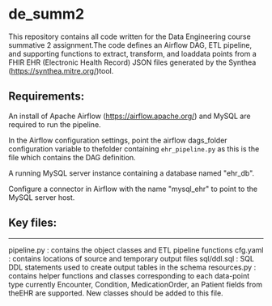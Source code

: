 # de_summ2

This repository contains all code written for the Data Engineering course summative 2 assignment.The code defines an Airflow DAG, ETL pipeline, and supporting functions to extract, transform, and loaddata points from a FHIR EHR (Electronic Health Record) JSON files generated by the Synthea (https://synthea.mitre.org/)tool.

## Requirements:

An install of Apache Airflow (https://airflow.apache.org/) and MySQL are required to run the pipeline.

In the Airflow configuration settings, point the airflow dags_folder configuration variable to thefolder containing `ehr_pipeline.py` as this is the file which contains the DAG definition.

A running MySQL server instance containing a database named "ehr_db".

Configure a connector in Airflow with the name "mysql_ehr" to point to the MySQL server host.

## Key files:
----

pipeline.py
: contains the object classes and ETL pipeline functions
cfg.yaml
: contains locations of source and temporary output files
sql/ddl.sql
: SQL DDL statements used to create output tables in the schema
resources.py
: contains helper functions and classes corresponding to each data-point type currently Encounter, Condition, MedicationOrder, an Patient fields from theEHR are supported. New classes should be added to this file.
